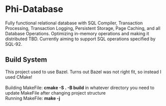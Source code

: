# Phi-Database
Fully functional relational database with SQL Compiler, Transaction Processing, Transaction Logging, Persistent Storage, Page Caching, and all Database Operations. Optimizing in-memory operations and making it distributed TBD. Currently aiming to support SQL operations specified by SQL-92.

## Build System
This project used to use Bazel. Turns out Bazel was not right fit, so instead I used CMake!  
<br>
Building MakeFile: **cmake -S . -B build** in whatever directory you need to update MakeFile after changing project structure
<br>
Running MakeFile: **make -j**



